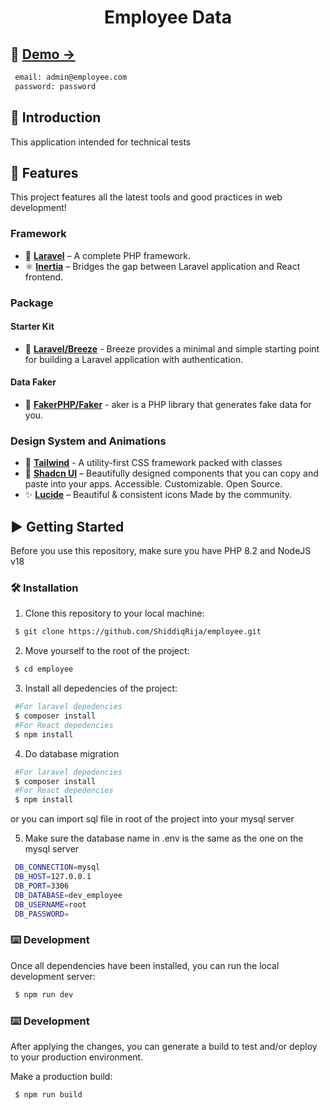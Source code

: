 <h1 align="center">
    Employee Data
</h1>

<!-- Link Demo Section -->

## 🚀 [Demo →](https://test.shiddiqrija.com)

```bash
 email: admin@employee.com
 password: password
```

<!-- Introduction Section -->

## 📖 Introduction

This application intended for technical tests

<!-- Features Section -->

## 🌟 Features

This project features all the latest tools and good practices in web development!

### Framework

-   🌅 **[Laravel](https://laravel.com)** – A complete PHP framework.
-   ⚛️ **[Inertia](https://inertiajs.com)** – Bridges the gap between Laravel application and React frontend.

### Package

#### Starter Kit

-   🔐 **[Laravel/Breeze](https://laravel.com/docs/11.x/starter-kits#laravel-breeze)** - Breeze provides a minimal and simple starting point for building a Laravel application with authentication.

#### Data Faker

-   📝 **[FakerPHP/Faker](https://fakerphp.org/)** - aker is a PHP library that generates fake data for you.

### Design System and Animations

-   🎨 **[Tailwind](https://tailwindcss.com/)** - A utility-first CSS framework packed with classes
-   🎨 **[Shadcn UI](https://ui.shadcn.com/)** – Beautifully designed components that you can copy and paste into your apps. Accessible. Customizable. Open Source.
-   ✨ **[Lucide](https://lucide.dev/)** – Beautiful & consistent icons Made by the community.

## ▶️ Getting Started

Before you use this repository, make sure you have PHP 8.2 and NodeJS v18

### 🛠️ Installation

1. Clone this repository to your local machine:

```bash
 $ git clone https://github.com/ShiddiqRija/employee.git
```

2. Move yourself to the root of the project:

```bash
 $ cd employee
```

3. Install all depedencies of the project:

```bash
 #For laravel depedencies
 $ composer install
 #For React depedencies
 $ npm install
```

4. Do database migration

```bash
 #For laravel depedencies
 $ composer install
 #For React depedencies
 $ npm install
```

or you can import sql file in root of the project into your mysql server

5. Make sure the database name in .env is the same as the one on the mysql server

```bash
 DB_CONNECTION=mysql
 DB_HOST=127.0.0.1
 DB_PORT=3306
 DB_DATABASE=dev_employee
 DB_USERNAME=root
 DB_PASSWORD=
```

### ⌨️ Development

Once all dependencies have been installed, you can run the local development server:

```bash
 $ npm run dev
```

### ⌨️ Development

After applying the changes, you can generate a build to test and/or deploy to your production environment.

Make a production build:

```bash
 $ npm run build
```